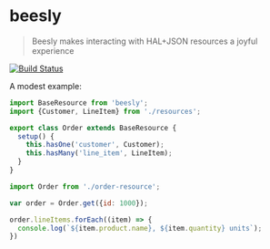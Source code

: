 # beesly

> Beesly makes interacting with HAL+JSON resources a joyful experience

[![Build Status](https://travis-ci.org/mrkrstphr/beasley.svg?branch=master)](https://travis-ci.org/mrkrstphr/beasley)

A modest example:

```js
import BaseResource from 'beesly';
import {Customer, LineItem} from './resources';

export class Order extends BaseResource {
  setup() {
    this.hasOne('customer', Customer);
    this.hasMany('line_item', LineItem);
  }
}
```

```js
import Order from './order-resource';

var order = Order.get({id: 1000});

order.lineItems.forEach((item) => {
  console.log(`${item.product.name}, ${item.quantity} units`);
})
```
